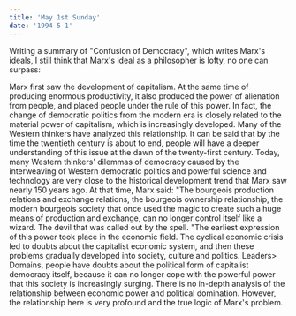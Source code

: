 ```yaml
---
title: 'May 1st Sunday'
date: '1994-5-1'
---
```


Writing a summary of "Confusion of Democracy", which writes Marx's ideals, I still think that Marx's ideal as a philosopher is lofty, no one can surpass:

Marx first saw the development of capitalism. At the same time of producing enormous productivity, it also produced the power of alienation from people, and placed people under the rule of this power. In fact, the change of democratic politics from the modern era is closely related to the material power of capitalism, which is increasingly developed. Many of the Western thinkers have analyzed this relationship. It can be said that by the time the twentieth century is about to end, people will have a deeper understanding of this issue at the dawn of the twenty-first century. Today, many Western thinkers' dilemmas of democracy caused by the interweaving of Western democratic politics and powerful science and technology are very close to the historical development trend that Marx saw nearly 150 years ago. At that time, Marx said: "The bourgeois production relations and exchange relations, the bourgeois ownership relationship, the modern bourgeois society that once used the magic to create such a huge means of production and exchange, can no longer control itself like a wizard. The devil that was called out by the spell. "The earliest expression of this power took place in the economic field. The cyclical economic crisis led to doubts about the capitalist economic system, and then these problems gradually developed into society, culture and politics. Leaders> Domains, people have doubts about the political form of capitalist democracy itself, because it can no longer cope with the powerful power that this society is increasingly surging. There is no in-depth analysis of the relationship between economic power and political domination. However, the relationship here is very profound and the true logic of Marx's problem.

